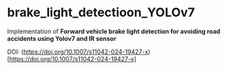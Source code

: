 # brake_light_detectioon_YOLOv7

Implementation of **Forward vehicle brake light detection for avoiding road 
accidents using Yolov7 and IR sensor**

DOI: (https://doi.org/10.1007/s11042-024-19427-x)[https://doi.org/10.1007/s11042-024-19427-x]
